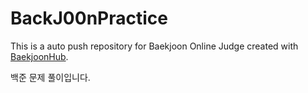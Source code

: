 # BackJ00nPractice
This is a auto push repository for Baekjoon Online Judge created with [BaekjoonHub](https://github.com/BaekjoonHub/BaekjoonHub).

백준 문제 풀이입니다.
